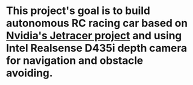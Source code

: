 # This project's goal is to build autonomous RC racing car based on [Nvidia's Jetracer project](https://github.com/NVIDIA-AI-IOT/jetracer) and using Intel Realsense D435i depth camera for navigation and obstacle avoiding.
